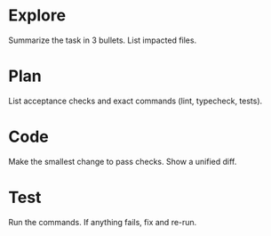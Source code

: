 # Explore
Summarize the task in 3 bullets. List impacted files.
# Plan
List acceptance checks and exact commands (lint, typecheck, tests).
# Code
Make the smallest change to pass checks. Show a unified diff.
# Test
Run the commands. If anything fails, fix and re-run.
